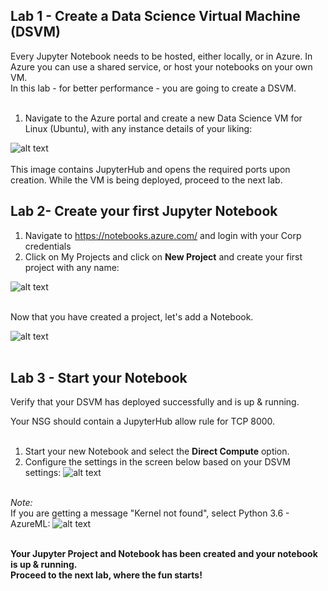 ## Lab 1 -  Create a Data Science Virtual Machine (DSVM)
Every Jupyter Notebook needs to be hosted, either locally, or in Azure. In Azure you can use a shared service, or host your notebooks on your own VM.<br>
In this lab - for better performance - you are going to create a DSVM.<br><br>

1. Navigate to the Azure portal and create a new Data Science VM for Linux (Ubuntu), with any instance details of your liking:<br>

![alt text](https://github.com/tianderturpijn/Mos-Eisley/blob/master/Lab%201%20-%20Creating%20a%20DSVM/images/create-dsvm.png
)<br><br>
This image contains JupyterHub and opens the required ports upon creation.
While the VM is being deployed, proceed to the next lab.


## Lab 2- Create your first Jupyter Notebook
1.	Navigate to https://notebooks.azure.com/ and login with your Corp credentials
2.	Click on My Projects and click on **New Project** and create your first project with any name:

![alt text](https://github.com/tianderturpijn/Mos-Eisley/blob/master/Lab%201%20-%20Creating%20a%20DSVM/images/create-project.png
)<br><br>

Now that you have created a project, let's add a Notebook.<br>

![alt text](https://github.com/tianderturpijn/Mos-Eisley/blob/master/Lab%201%20-%20Creating%20a%20DSVM/images/create-notebook.png
)<br><br>

## Lab 3 - Start your Notebook
Verify that your DSVM has deployed successfully and is up & running.<br>

Your NSG should contain a JupyterHub allow rule for TCP 8000.<br><br>

1. Start your new Notebook and select the **Direct Compute** option.
2. Configure the settings in the screen below based on your DSVM settings:
![alt text](https://github.com/tianderturpijn/Mos-Eisley/blob/master/Lab%201%20-%20Creating%20a%20DSVM/images/configure-dsvm.png
)<br><br>

*Note:*<br>
If you are getting a message "Kernel not found", select Python 3.6 - AzureML:
![alt text](https://github.com/tianderturpijn/Mos-Eisley/blob/master/Lab%201%20-%20Creating%20a%20DSVM/images/python3.6-kernel.png
)<br><br>

**Your Jupyter Project and Notebook has been created and your notebook is up & running.<br>
Proceed to the next lab, where the fun starts!**


